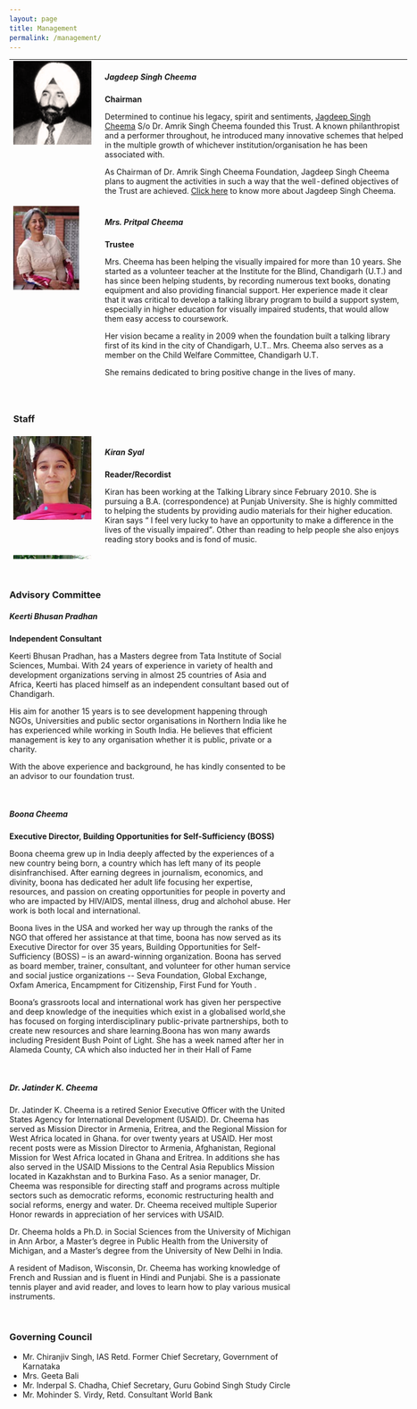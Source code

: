 ```yaml
---
layout: page
title: Management
permalink: /management/
---
```


<div>
<table style="height: 895px; width: 713px;">
<tbody>
<tr valign="top">
<td class="thumbinner" style="width: 150px;"><img src="/images/jagdeepcheema1.gif" alt="Jagdeep Cheema" height="150px"></td>
<td>
<h5>Jagdeep Singh Cheema</h5>
<strong>Chairman</strong>
<p>Determined to continue his legacy, spirit and sentiments, <a id="ctl00_ContentPlaceHolder1_HyperLink1" title="JagdeepCheema" href="Jagdeep-Singh-Cheema"> Jagdeep Singh Cheema</a> S/o Dr. Amrik Singh Cheema founded this Trust. A known philanthropist and a performer throughout, he introduced many innovative schemes that helped in the multiple growth of whichever institution/organisation he has been associated with.</p>
<p>As Chairman of Dr. Amrik Singh Cheema Foundation, Jagdeep Singh Cheema plans to augment the activities in such a way that the well-defined objectives of the Trust are achieved. <a title="JagdeepCheema" href="Jagdeep-Singh-Cheema">Click here</a> to know more about Jagdeep Singh Cheema.</p>
</td>
</tr>
<tr valign="top">
<td class="thumbinner" style="width: 150px;"><img src="/images/management/pritpal.jpg" alt="Mrs. Pritpal Cheema" height="150px"></td>
<td>
<h5>Mrs. Pritpal Cheema</h5>
<strong>Trustee</strong>
<p>Mrs. Cheema has been helping the visually impaired for more than 10 years. She started as a volunteer teacher at the Institute for the Blind, Chandigarh (U.T.) and has since been helping students, by recording numerous text books, donating equipment and also providing financial support. Her experience made it clear that it was critical to develop a talking library program to build a support system, especially in higher education for visually impaired students, that would allow them easy access to coursework.</p>
<p>Her vision became a reality in 2009 when the foundation built a talking library first of its kind in the city of Chandigarh, U.T.. Mrs. Cheema also serves as a member on the Child Welfare Committee, Chandigarh U.T.</p>
<p>She remains dedicated to bring positive change in the lives of many.</p>
</td>
</tr>
<tr>
<td colspan="2">
<div class="hr">&nbsp;</div>
</td>
</tr>
<tr>
<td colspan="2">
<h3>Staff</h3>
</td>
</tr>
<tr valign="top">
<td class="thumbinner"><img src="/images/management/jyoti.jpg" alt="Jyoti Sharma" height="150px"></td>
<td>
<h5>Kiran Syal</h5>
<strong>Reader/Recordist</strong>
<p>Kiran has been working at the Talking Library since February 2010. She is pursuing a B.A. (correspondence) at Punjab University. She is highly committed to helping the students by providing audio materials for their higher education. Kiran says “ I feel very lucky to have an opportunity to make a difference in the lives of the visually impaired”. Other than reading to help people she also enjoys reading story books and is fond of music.</p>
</td>
</tr>
<tr valign="top">
<td class="thumbinner"><img src="/images/management/kiran.jpg" alt="Kiran Syal" height="150px"></td>
<td>
<h5>Jyoti Sharma</h5>
<strong>Reader/Recordist </strong>
<p>Jyoti records and creates audio books for the Talking Library. She is pursuing her Master’s degree (correspondence) from Punjab University. Jyoti enjoys her work at the Talking Library as she believes the program is empowering visually impaired students by supporting their educational needs. She works hard as a team member to help achieve organizational goals. In her free time she enjoys reading, listening to music and likes to cook.</p>
</td>
</tr>
</tbody>
</table>
</div>
<div class="hr">&nbsp;</div>
<h3>Advisory Committee</h3>
<h5>Keerti Bhusan Pradhan</h5>
<p><strong>Independent Consultant</strong></p>
<p>Keerti Bhusan Pradhan, has a Masters degree from Tata Institute of Social Sciences, Mumbai. With 24 years of experience in variety of health and development organizations serving in almost 25 countries of Asia and Africa, Keerti has placed himself as an independent consultant based out of Chandigarh.</p>
<p>His aim for another 15 years is to see development happening through NGOs, Universities and public sector organisations in Northern India like he has experienced while working in South India. He believes that efficient management is key to any organisation whether it is public, private or a charity.</p>
<p>With the above experience and background, he has kindly consented to be an advisor to our foundation trust.</p>
<div class="hr">&nbsp;</div>
<h5>Boona Cheema</h5>
<p><strong>Executive Director, Building Opportunities for Self-Sufficiency (BOSS)</strong></p>
<p>Boona cheema grew up in India deeply affected by the experiences of a new country being born, a country which has left many of its people disinfranchised. After earning degrees in journalism, economics, and divinity, boona has dedicated her adult life focusing her expertise, resources, and passion on creating opportunities for people in poverty and who are impacted by HIV/AIDS, mental illness, drug and alchohol abuse. Her work is both local and international.</p>
<p>Boona lives in the USA and worked her way up through the ranks of the NGO that offered her assistance at that time, boona has now served as its Executive Director for over 35 years, Building Opportunities for Self-Sufficiency (BOSS) – is an award-winning organization. Boona has served as board member, trainer, consultant, and volunteer for other human service and social justice organizations -- Seva Foundation, Global Exchange, Oxfam America, Encampment for Citizenship, First Fund for Youth .</p>
<p>Boona’s grassroots local and international work has given her perspective and deep knowledge of the inequities which exist in a globalised world,she has focused on forging interdisciplinary public-private partnerships, both to create new resources and share learning.Boona has won many awards including President Bush Point of Light. She has a week named after her in Alameda County, CA which also inducted her in their Hall of Fame</p>
<div class="hr">&nbsp;</div>
<h5>Dr. Jatinder K. Cheema</h5>
<p>Dr. Jatinder K. Cheema is a retired Senior Executive Officer with the United States Agency for International Development (USAID). Dr. Cheema has served as Mission Director in Armenia, Eritrea, and the Regional Mission for West Africa located in Ghana. for over twenty years at USAID. Her most recent posts were as Mission Director to Armenia, Afghanistan, Regional Mission for West Africa located in Ghana and Eritrea. In additions she has also served in the USAID Missions to the Central Asia Republics Mission located in Kazakhstan and to Burkina Faso. As a senior manager, Dr. Cheema was responsible for directing staff and programs across multiple sectors such as democratic reforms, economic restructuring health and social reforms, energy and water. Dr. Cheema received multiple Superior Honor rewards in appreciation of her services with USAID.</p>
<p>Dr. Cheema holds a Ph.D. in Social Sciences from the University of Michigan in Ann Arbor, a Master’s degree in Public Health from the University of Michigan, and a Master’s degree from the University of New Delhi in India.</p>
<p>A resident of Madison, Wisconsin, Dr. Cheema has working knowledge of French and Russian and is fluent in Hindi and Punjabi. She is a passionate tennis player and avid reader, and loves to learn how to play various musical instruments.</p>
<div class="hr">&nbsp;</div>
<div>
<h3>Governing Council</h3>
<ul>
<li>Mr. Chiranjiv Singh, IAS Retd. Former Chief Secretary, Government of Karnataka</li>
<li>Mrs. Geeta Bali</li>
<li>Mr. Inderpal S. Chadha, Chief Secretary, Guru Gobind Singh Study Circle</li>
<li>Mr. Mohinder S. Virdy, Retd. Consultant World Bank</li>
</ul>
</div>
